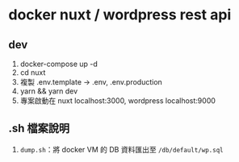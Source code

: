 # docker nuxt / wordpress rest api

## dev
1. docker-compose up -d
2. cd nuxt
3. 複製 .env.template -> .env, .env.production
4. yarn && yarn dev
5. 專案啟動在 nuxt localhost:3000, wordpress localhost:9000

## .sh 檔案說明
1. `dump.sh`：將 docker VM 的 DB 資料匯出至 `/db/default/wp.sql`


